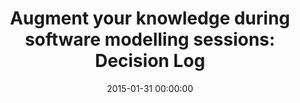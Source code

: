---
title: 'Augment your knowledge during software modelling sessions: Decision Log'
description: 'Article in the DDD Magazine #1.'
type: 'magazine article'
website: 'https://pages.xebia.com/domain-driven-design-magazine-xebia'
date: 2015-01-31 00:00:00
featured_image: 'images/writing/2015-01-31-ddd-magazine-1.webp'
---